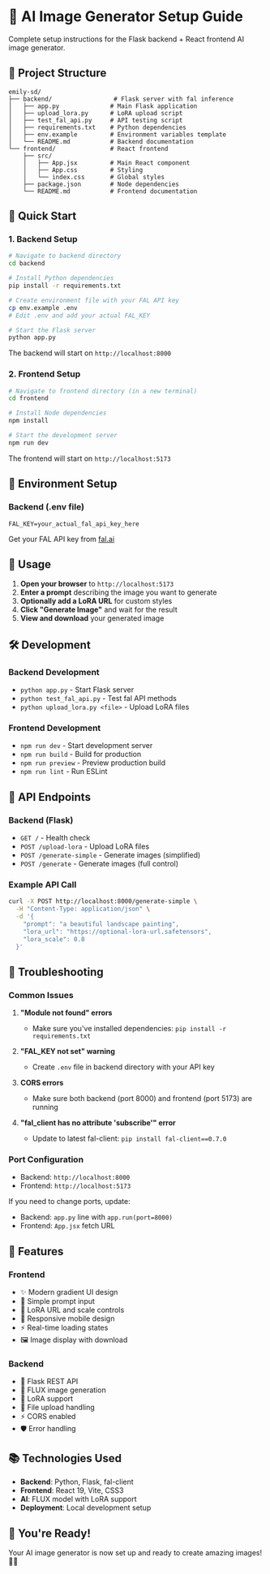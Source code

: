 # 🎨 AI Image Generator Setup Guide

Complete setup instructions for the Flask backend + React frontend AI image generator.

## 📁 Project Structure

```
emily-sd/
├── backend/                 # Flask server with fal inference
│   ├── app.py              # Main Flask application
│   ├── upload_lora.py      # LoRA upload script
│   ├── test_fal_api.py     # API testing script
│   ├── requirements.txt    # Python dependencies
│   ├── env.example         # Environment variables template
│   └── README.md           # Backend documentation
└── frontend/               # React frontend
    ├── src/
    │   ├── App.jsx         # Main React component
    │   ├── App.css         # Styling
    │   └── index.css       # Global styles
    ├── package.json        # Node dependencies
    └── README.md           # Frontend documentation
```

## 🚀 Quick Start

### 1. Backend Setup

```bash
# Navigate to backend directory
cd backend

# Install Python dependencies
pip install -r requirements.txt

# Create environment file with your FAL API key
cp env.example .env
# Edit .env and add your actual FAL_KEY

# Start the Flask server
python app.py
```

The backend will start on `http://localhost:8000`

### 2. Frontend Setup

```bash
# Navigate to frontend directory (in a new terminal)
cd frontend

# Install Node dependencies
npm install

# Start the development server
npm run dev
```

The frontend will start on `http://localhost:5173`

## 🔑 Environment Setup

### Backend (.env file)

```
FAL_KEY=your_actual_fal_api_key_here
```

Get your FAL API key from [fal.ai](https://fal.ai)

## 🎯 Usage

1. **Open your browser** to `http://localhost:5173`
2. **Enter a prompt** describing the image you want to generate
3. **Optionally add a LoRA URL** for custom styles
4. **Click "Generate Image"** and wait for the result
5. **View and download** your generated image

## 🛠 Development

### Backend Development

- `python app.py` - Start Flask server
- `python test_fal_api.py` - Test fal API methods
- `python upload_lora.py <file>` - Upload LoRA files

### Frontend Development

- `npm run dev` - Start development server
- `npm run build` - Build for production
- `npm run preview` - Preview production build
- `npm run lint` - Run ESLint

## 📡 API Endpoints

### Backend (Flask)

- `GET /` - Health check
- `POST /upload-lora` - Upload LoRA files
- `POST /generate-simple` - Generate images (simplified)
- `POST /generate` - Generate images (full control)

### Example API Call

```bash
curl -X POST http://localhost:8000/generate-simple \
  -H "Content-Type: application/json" \
  -d '{
    "prompt": "a beautiful landscape painting",
    "lora_url": "https://optional-lora-url.safetensors",
    "lora_scale": 0.8
  }'
```

## 🔧 Troubleshooting

### Common Issues

1. **"Module not found" errors**

   - Make sure you've installed dependencies: `pip install -r requirements.txt`

2. **"FAL_KEY not set" warning**

   - Create `.env` file in backend directory with your API key

3. **CORS errors**

   - Make sure both backend (port 8000) and frontend (port 5173) are running

4. **"fal_client has no attribute 'subscribe'" error**
   - Update to latest fal-client: `pip install fal-client==0.7.0`

### Port Configuration

- Backend: `http://localhost:8000`
- Frontend: `http://localhost:5173`

If you need to change ports, update:

- Backend: `app.py` line with `app.run(port=8000)`
- Frontend: `App.jsx` fetch URL

## 🎨 Features

### Frontend

- ✨ Modern gradient UI design
- 🎯 Simple prompt input
- 🔧 LoRA URL and scale controls
- 📱 Responsive mobile design
- ⚡ Real-time loading states
- 🖼️ Image display with download

### Backend

- 🚀 Flask REST API
- 🎨 FLUX image generation
- 🔧 LoRA support
- 📁 File upload handling
- ⚡ CORS enabled
- 🛡️ Error handling

## 📚 Technologies Used

- **Backend**: Python, Flask, fal-client
- **Frontend**: React 19, Vite, CSS3
- **AI**: FLUX model with LoRA support
- **Deployment**: Local development setup

## 🎉 You're Ready!

Your AI image generator is now set up and ready to create amazing images! 🎨✨
